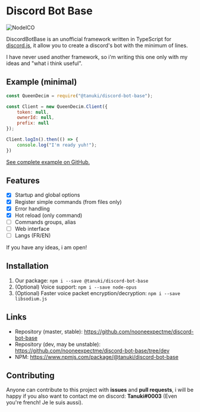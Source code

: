 # Discord Bot Base
<img alt="NodeICO" src="https://nodei.co/npm/@tanuki/discord-bot-base.png?mini=true"/>

DiscordBotBase is an unofficial framework written in TypeScript for [discord.js](https://github.com/discordjs/discord.js), it allow you to create a discord's bot with the minimum of lines.

I have never used another framework, so i'm writing this one only with my ideas and "what i think useful".

## Example (minimal)
```js
const QueenDecim = require("@tanuki/discord-bot-base");

const Client = new QueenDecim.Client({
    token: null,
    ownerId: null,
    prefix: null
});

Client.logIn().then(() => {
    console.log("I'm ready yuh!");
})
```
[See complete example on GitHub.](https://github.com/nooneexpectme/discord-bot-base/tree/dev/test)

## Features
- [x] Startup and global options
- [x] Register simple commands (from files only)
- [x] Error handling
- [x] Hot reload (only command)
- [ ] Commands groups, alias
- [ ] Web interface
- [ ] Langs (FR/EN)

If you have any ideas, i am open!

## Installation
1. Our package: `npm i --save @tanuki/discord-bot-base`
2. (Optional) Voice support: `npm i --save node-opus`
3. (Optional) Faster voice packet encryption/decryption: `npm i --save libsodium.js`

## Links
- Repository (master, stable): https://github.com/nooneexpectme/discord-bot-base
- Repository (dev, may be unstable): https://github.com/nooneexpectme/discord-bot-base/tree/dev
- NPM: https://www.npmjs.com/package/@tanuki/discord-bot-base

## Contributing
Anyone can contribute to this project with **issues** and **pull requests**, i will be happy if you also want to contact me on discord: **Tanuki#0003** (Even you're french! Je le suis aussi).